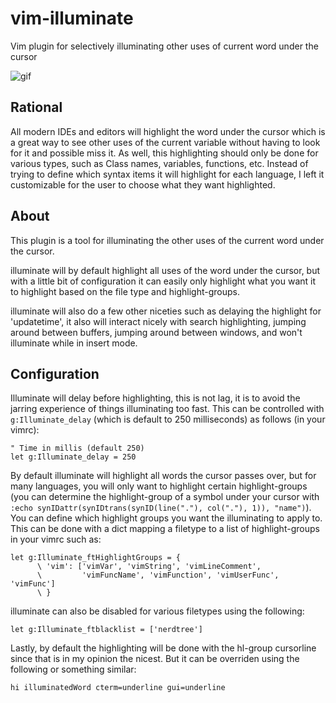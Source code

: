 # vim-illuminate

Vim plugin for selectively illuminating other uses of current word under the cursor

![gif](https://media.giphy.com/media/ZO7QtQWoBP2TZ9mkXq/giphy.gif)

## Rational

All modern IDEs and editors will highlight the word under the cursor which is a great way to see other uses of the current variable without having to look for it and possible miss it. As well, this highlighting should only be done for various types, such as Class names, variables, functions, etc. Instead of trying to define which syntax items it will highlight for each language, I left it customizable for the user to choose what they want highlighted.

## About

This plugin is a tool for illuminating the other uses of the current word
under the cursor.

illuminate will by default highlight all uses of the word under the cursor,
but with a little bit of configuration it can easily only highlight what you want
it to highlight based on the file type and highlight-groups.

illuminate will also do a few other niceties such as delaying the highlight for
'updatetime', it also will interact nicely with search highlighting, jumping
around between buffers, jumping around between windows, and won't illuminate while in insert mode.

## Configuration

Illuminate will delay before highlighting, this is not lag, it is to avoid the jarring experience of things illuminating too fast. This can be controlled with `g:Illuminate_delay` (which is default to 250 milliseconds) as follows (in your vimrc):

```
" Time in millis (default 250)
let g:Illuminate_delay = 250
```

By default illuminate will highlight all words the cursor passes over, but
for many languages, you will only want to highlight certain
highlight-groups (you can determine the highlight-group of a symbol under
your cursor with `:echo synIDattr(synIDtrans(synID(line("."), col("."), 1)), "name")`).
You can define which highlight groups you want the illuminating to apply to.
This can be done with a dict mapping a filetype to
a list of highlight-groups in your vimrc such as:
```
let g:Illuminate_ftHighlightGroups = {
      \ 'vim': ['vimVar', 'vimString', 'vimLineComment',
      \         'vimFuncName', 'vimFunction', 'vimUserFunc', 'vimFunc']
      \ }
```


illuminate can also be disabled for various filetypes using the following:
```
let g:Illuminate_ftblacklist = ['nerdtree']
```

Lastly, by default the highlighting will be done with the hl-group cursorline
since that is in my opinion the nicest. But it can be overriden using the
following or something similar:
```
hi illuminatedWord cterm=underline gui=underline
```
